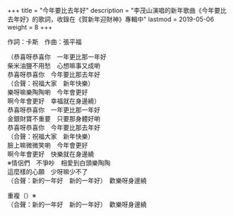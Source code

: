 +++
title = "今年要比去年好"
description = "李茂山演唱的新年歌曲《今年要比去年好》的歌詞，收錄在《賀新年迎財神》專輯中"
lastmod = 2019-05-06
weight = 8
+++

作詞：卡斯　作曲：張平福  

（恭喜呀恭喜你　一年更比那一年好  
柴米油鹽不用愁　心想嘛事又成喲  
恭喜呀恭喜你　今年要比那去年好  
（合聲：祝福大家　新年快樂）  
樂呀嘛樂陶陶喲　今年會更好  
啊今年會更好　幸福就在身邊繞）  
恭喜呀恭喜你　一年更比那一年好  
金銀財寶不重要　只要那身體好喲  
恭喜呀恭喜你　今年要比那去年好  
（合聲：祝福大家　新年快樂）  
臉上嘛微微笑喲　今年會更好  
啊今年會更好　快樂就在身邊繞  
※情侶們　不爭吵　相愛到白頭樂陶陶  
這麼樣的心願　少呀嘛少不了  
（合聲：新的一年好　新的一年好）　歡樂呀身邊繞  

重複（）※  
（合聲：新的一年好　新的一年好）　歡樂呀身邊繞 